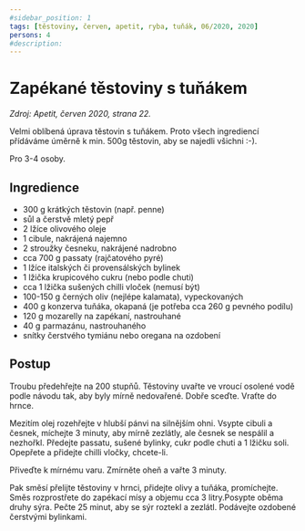 ```yaml
---
#sidebar_position: 1
tags: [těstoviny, červen, apetit, ryba, tuňák, 06/2020, 2020]
persons: 4
#description:
---
```


# Zapékané těstoviny s tuňákem

_Zdroj: Apetit, červen 2020, strana 22._

Velmi oblíbená úprava těstovin s tuňákem. Proto všech ingrediencí přídáváme úměrně k min. 500g těstovin, aby se najedli všichni :-).

Pro 3-4 osoby.

## Ingredience

- 300 g krátkých těstovin (např. penne)
- sůl a čerstvě mletý pepř
- 2 lžíce olivového oleje
- 1 cibule, nakrájená najemno
- 2 stroužky česneku, nakrájené nadrobno
- cca 700 g passaty (rajčatového pyré)
- 1 lžíce italských či provensálských bylinek
- 1 lžička krupicového cukru (nebo podle chuti)
- cca 1 lžička sušených chilli vloček (nemusí být)
- 100-150 g černých oliv (nejlépe kalamata), vypeckovaných
- 400 g konzerva tuňáka, okapaná (je potřeba cca 260 g pevného podílu)
- 120 g mozarelly na zapékaní, nastrouhané
- 40 g parmazánu, nastrouhaného
- snítky čerstvého tymiánu nebo oregana na ozdobení

## Postup

Troubu předehřejte na 200 stupňů. Těstoviny uvařte ve vroucí osolené vodě podle návodu tak, aby byly mírně nedovařené. Dobře sceďte. Vraťte do hrnce.

Mezitím olej rozehřejte v hlubší pánvi na silnějším ohni. Vsypte cibuli a česnek, míchejte 3 minuty, aby mírně zezlátly, ale česnek se nespálil a nezhořkl. Předejte passatu, sušené bylinky, cukr podle chuti a 1 lžičku soli. Opepřete a přidejte chilli vločky, chcete-li.

Přiveďte k mírnému varu. Zmírněte oheň a vařte 3 minuty.

Pak směsí přelijte těstoviny v hrnci, přidejte olivy a tuňáka, promíchejte. Směs rozprostřete do zapékací mísy a objemu cca 3 litry.Posypte oběma druhy sýra. Pečte 25 minut, aby se sýr roztekl a zezlátl. Podávejte ozdobené čerstvými bylinkami.
